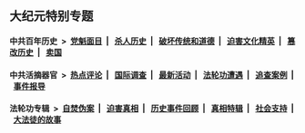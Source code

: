 ## 大纪元特别专题

#### 中共百年历史 &nbsp;>&nbsp; [党魁面目](indexes/nf1176107/README.md?02090430) &nbsp;| &nbsp; [杀人历史](indexes/nf1176106/README.md?02090430) &nbsp;| &nbsp; [破坏传统和道德](indexes/nf1176106/README.md?02090430) &nbsp;| &nbsp; [迫害文化精英](indexes/nf1176111/README.md?02090430) &nbsp;| &nbsp; [篡改历史](indexes/nf1176115/README.md?02090430) &nbsp;| &nbsp; [卖国](indexes/nf1176117/README.md?02090430) 

#### 中共活摘器官 &nbsp;>&nbsp; [热点评论](indexes/nf5879/README.md?02090430) &nbsp;| &nbsp; [国际调查](indexes/nf5947/README.md?02090430) &nbsp;| &nbsp; [最新活动](indexes/nf5883/README.md?02090430) &nbsp;| &nbsp; [法轮功遭遇](indexes/nf5881/README.md?02090430) &nbsp;| &nbsp; [追查案例](indexes/nf5880/README.md?02090430) &nbsp;| &nbsp; [事件报导](indexes/nf5877/README.md?02090430) 

#### 法轮功专辑 &nbsp;>&nbsp; [自焚伪案](indexes/nf5562/README.md?02090430) &nbsp;| &nbsp; [迫害真相](indexes/nf4379/README.md?02090430) &nbsp;| &nbsp; [历史事件回顾](indexes/nf5793/README.md?02090430) &nbsp;| &nbsp; [真相特辑](indexes/nf4389/README.md?02090430) &nbsp;| &nbsp; [社会支持](indexes/nf4386/README.md?02090430) &nbsp;| &nbsp; [大法徒的故事](indexes/nf1147481/README.md?02090430) 
